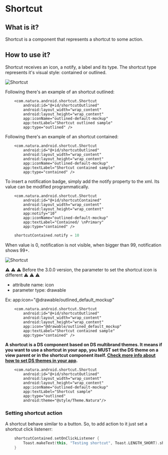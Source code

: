 # Shortcut

## What is it?
Shortcut is a component that represents a shortcut to some action.

## How to use it?
Shortcut receives an icon, a notify, a label and its type. The shortcut type represents
it's visual style: contained or outlined.

![Shortcut](shortcut_type.png)

Following there's an example of an shortcut outlined:

```android
    <com.natura.android.shortcut.Shortcut
        android:id="@+id/shortcutOutlined"
        android:layout_width="wrap_content"
        android:layout_height="wrap_content"
        app:iconName="outlined-default-mockup"
        app:textLabel="Shortcut outlined sample"
        app:type="outlined" />
```

Following there's an example of an shortcut contained:

```android
    <com.natura.android.shortcut.Shortcut
        android:id="@+id/shortcutOutlined"
        android:layout_width="wrap_content"
        android:layout_height="wrap_content"
        app:iconName="outlined-default-mockup"
        app:textLabel="Shortcut contained sample"
        app:type="contained" />
```

To insert a notification badge, simply add the notify property to the xml. Its value can be modified programmatically.

```android
    <com.natura.android.shortcut.Shortcut
        android:id="@+id/shortcutContained"
        android:layout_width="wrap_content"
        android:layout_height="wrap_content"
        app:notify="10"
        app:iconName="outlined-default-mockup"
        app:textLabel="Contained/ \nPrimary"
        app:type="contained" />
```

```kotlin
    shortcutContained.notify = 10
```

When value is 0, notification is not visible, when bigger than 99, notification shows 99+.

![Shortcut](shortcut_notify.png)


⚠️ ⚠️ ⚠️ Before the 3.0.0 version, the parameter to set the shortcut icon is different ⚠️ ⚠️ ⚠️

- attribute name: icon
- parameter type: drawable

Ex: app:icon="@drawable/outlined_default_mockup"

```android
    <com.natura.android.shortcut.Shortcut
        android:id="@+id/shortcutOutlined"
        android:layout_width="wrap_content"
        android:layout_height="wrap_content"
        app:icon="@drawable/outlined_default_mockup"
        app:textLabel="Shortcut contained sample"
        app:type="contained" />
```

**A shortcut is a DS component based on DS multibrand themes. It means
if you want to use a shortcut in your app, you MUST set the DS theme
on a view parent or in the shortcut component itself. [Check
more info about how to set DS themes in your app](getting-started.md).**

```android
    <com.natura.android.shortcut.Shortcut
        android:id="@+id/shortcutOutlined"
        android:layout_width="wrap_content"
        android:layout_height="wrap_content"
        app:iconName="outlined-default-mockup"
        app:textLabel="Shortcut sample"
        app:type="outlined"
        android:theme="@style/Theme.Natura"/>
```

### Setting shortcut action
A shortcut behave similar to a button. So, to add action to it
just set a shortcut click listenerr:

```kotlin
    shortcutContained.setOnClickListener {
        Toast.makeText(this, "Testing shortcut", Toast.LENGTH_SHORT).show()
    }
```
